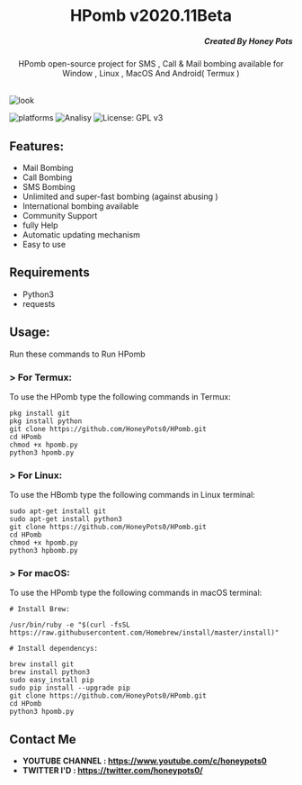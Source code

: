 <h1 align="center">HPomb v2020.11Beta</h1>
<h5 align="right">Created By Honey Pots</h5>
<p align="center">HPomb open-source project for SMS , Call &  Mail bombing available for   Window , Linux , MacOS And Android( Termux ) </p><br>
<img src="https://honeypots.tech/p/HPomb/v2020.10/v2020.10.png" alt="look">

![platforms](https://img.shields.io/badge/Platforms-Windows%20%7C%20Android%20%7C%20Linux%20%7C%20MacOS-orange)
![Analisy](https://img.shields.io/badge/Version-2020.11Beta-success)
![License: GPL v3](https://img.shields.io/badge/License%202.0-Apache-blue.svg)
<br>

## Features:

- Mail Bombing
- Call Bombing
- SMS Bombing
- Unlimited  and super-fast bombing (against abusing )
- International bombing available
- Community Support 
- fully Help 
- Automatic updating mechanism
- Easy to use 

## Requirements
* Python3
* requests 

## Usage:

Run these commands to Run HPomb

### > For Termux:

To use the HPomb type the following commands in Termux:
```
pkg install git
pkg install python
git clone https://github.com/HoneyPots0/HPomb.git
cd HPomb
chmod +x hpomb.py
python3 hpomb.py
```

### > For Linux:

To use the HBomb type the following commands in Linux terminal:
```
sudo apt-get install git
sudo apt-get install python3
git clone https://github.com/HoneyPots0/HPomb.git
cd HPomb
chmod +x hpomb.py
python3 hpbomb.py
```

### > For macOS:

To use the HPomb type the following commands in macOS terminal:
```
# Install Brew: 

/usr/bin/ruby -e "$(curl -fsSL https://raw.githubusercontent.com/Homebrew/install/master/install)"

# Install dependencys:

brew install git
brew install python3
sudo easy_install pip
sudo pip install --upgrade pip
git clone https://github.com/HoneyPots0/HPomb.git
cd HPomb
python3 hpomb.py
```
## Contact Me
* <b>YOUTUBE CHANNEL : https://www.youtube.com/c/honeypots0 </b>
* <b>TWITTER I'D : https://twitter.com/honeypots0/ </b>
